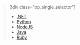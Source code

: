 > [!div class="op_single_selector"]
>- [.NET](/documentation/articles/active-directory-b2c-devquickstarts-graph-dotnet/)
>- [Python](/documentation/articles/active-directory-b2c-devquickstarts-graph-python/)
>- [NodeJS](/documentation/articles/active-directory-b2c-devquickstarts-graph-nodeJS/)
>- [Java](/documentation/articles/active-directory-b2c-devquickstarts-graph-java/)
>- [Ruby](/documentation/articles/active-directory-b2c-devquickstarts-graph-ruby/)